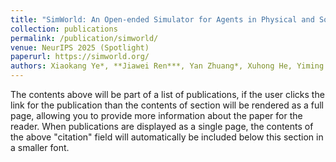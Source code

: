 ```yaml
---
title: "SimWorld: An Open-ended Simulator for Agents in Physical and Social Worlds"
collection: publications
permalink: /publication/simworld/
venue: NeurIPS 2025 (Spotlight)
paperurl: https://simworld.org/
authors: Xiaokang Ye*, **Jiawei Ren***, Yan Zhuang*, Xuhong He, Yiming Liang, Yiqing Yang, Xianrui Zhong, Mrinaal Dogra, Eric Liu, Kevin Benavente, Rajiv Mandya Nagaraju, Dhruv Vivek Sharma, Ziqiao Ma, Tianmin Shu†, Zhiting Hu†, Lianhui Qin†
---
```

The contents above will be part of a list of publications, if the user clicks the link for the publication than the contents of section will be rendered as a full page, allowing you to provide more information about the paper for the reader. When publications are displayed as a single page, the contents of the above "citation" field will automatically be included below this section in a smaller font.
